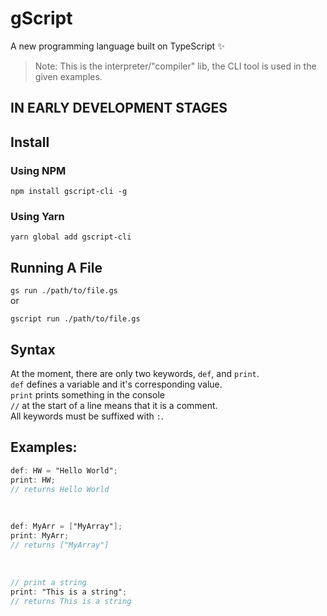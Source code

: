 # gScript

A new programming language built on TypeScript ✨

> Note: This is the interpreter/"compiler" lib, the CLI tool is used in the given examples.

## IN EARLY DEVELOPMENT STAGES

## Install

### Using NPM

`npm install gscript-cli -g`

### Using Yarn

`yarn global add gscript-cli`

## Running A File

`gs run ./path/to/file.gs`
<br>
or
<br>

`gscript run ./path/to/file.gs`

## Syntax

At the moment, there are only two keywords, `def`, and `print`.
<br/>
`def` defines a variable and it's corresponding value.
<br/>
`print` prints something in the console
<br/>
`//` at the start of a line means that it is a comment.
<br/>
All keywords must be suffixed with `:`.
<br/>

## Examples:

```gs
def: HW = "Hello World";
print: HW;
// returns Hello World
```

<br/>

```gs
def: MyArr = ["MyArray"];
print: MyArr;
// returns ["MyArray"]
```

<br>

```gs
// print a string
print: "This is a string";
// returns This is a string
```
